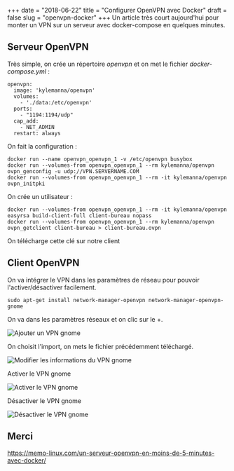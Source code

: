 +++
date = "2018-06-22"
title = "Configurer OpenVPN avec Docker"
draft = false
slug = "openvpn-docker"
+++
Un article très court aujourd'hui pour monter un VPN sur un serveur avec docker-compose en quelques minutes.

## Serveur OpenVPN

Très simple, on crée un répertoire *openvpn* et on met le fichier *docker-compose.yml* :

```
openvpn:
  image: 'kylemanna/openvpn'
  volumes:
    - './data:/etc/openvpn'
  ports:
    - "1194:1194/udp"
  cap_add:
    - NET_ADMIN
  restart: always
```

On fait la configuration :

```
docker run --name openvpn_openvpn_1 -v /etc/openvpn busybox
docker run --volumes-from openvpn_openvpn_1 --rm kylemanna/openvpn ovpn_genconfig -u udp://VPN.SERVERNAME.COM
docker run --volumes-from openvpn_openvpn_1 --rm -it kylemanna/openvpn ovpn_initpki
```

On crée un utilisateur :
```
docker run --volumes-from openvpn_openvpn_1 --rm -it kylemanna/openvpn easyrsa build-client-full client-bureau nopass
docker run --volumes-from openvpn_openvpn_1 --rm kylemanna/openvpn ovpn_getclient client-bureau > client-bureau.ovpn
```

On télécharge cette clé sur notre client

## Client OpenVPN

On va intégrer le VPN dans les paramètres de réseau pour pouvoir l'activer/désactiver facilement.
```
sudo apt-get install network-manager-openvpn network-manager-openvpn-gnome
```

On va dans les paramètres réseaux et on clic sur le +.

![Ajouter un VPN gnome](/images/14/1-ajouter-vpn.png)

On choisit l'import, on mets le fichier précédemment téléchargé.

![Modifier les informations du VPN gnome](/images/14/2-modifier-information.png)

Activer le VPN gnome

![Activer le VPN gnome](/images/14/3-vpn-desactive.png)

Désactiver le VPN gnome

![Désactiver le VPN gnome](/images/14/4-vpn-active.png)

## Merci

https://memo-linux.com/un-serveur-openvpn-en-moins-de-5-minutes-avec-docker/

